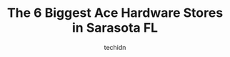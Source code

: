 ---
layout: ampstory
image: https://i0.wp.com/www.depkes.org/wp-content/uploads/2023/06/ace-hardware-0-in-sarasota-fl-1685966646.jpeg?resize=640,853
author: techidn
featured: false
description: Discover the impressive array of Ace Hardware options in Sarasota FL, where you can find 6 of the largest Ace Hardware establishments in the area. From renowned classics to hidden gems, Sara
title: The 6 Biggest Ace Hardware Stores in Sarasota FL
cover:
   title: The 6 Biggest Ace Hardware Stores in Sarasota FL
   subtitle: Rickpate
   background: https://www.depkes.org/wp-content/uploads/2023/06/ace-hardware-0-in-sarasota-fl-1685966646.jpeg

pages: 
 - layout: thirds
   top: <h1>#1 DG Ace Hardware</h1>
   bottom: "<p>Employees are very knowledgeable and I was barely in the store before somebody asked me what I needed help with . The service is just too notch.</p>"
   background: https://www.depkes.org/wp-content/uploads/2023/06/ace-hardware-1-in-sarasota-fl-1685966646.jpeg
   backgroundblur: true
 - layout: thirds
   top: <h1>#2 DG Ace Hardware</h1>
   bottom: "<p>3170 Bee Ridge Rd, Sarasota, FL 34239, United States</p>"
   background: https://www.depkes.org/wp-content/uploads/2023/06/ace-hardware-2-in-sarasota-fl-1685966646.jpeg
   cta:
      link: https://www.depkes.org/blog/the-6-biggest-ace-hardware-stores-in-sarasota-fl/
      text: The 6 Biggest Ace Hardware Stores in Sarasota FL
 - layout: thirds
   top: <h1>#3 DG Ace Hardware</h1>
   bottom: "<p>4231 S Tamiami Trail, Sarasota, FL 34231, United States</p>"
   background: https://www.depkes.org/wp-content/uploads/2023/06/ace-hardware-3-in-sarasota-fl-1685966647.jpeg
   cta:
      link: https://www.depkes.org/blog/the-6-biggest-ace-hardware-stores-in-sarasota-fl/
      text: The 6 Biggest Ace Hardware Stores in Sarasota FL
 - layout: thirds
   top: <h1>#4 DG Ace Hardware</h1>
   bottom: "<p>6398 Lockwood Ridge Rd, Sarasota, FL 34243, United States</p>"
   background: https://images.unsplash.com/photo-1533998839656-76f5e4b2bccb?ixlib=rb-4.0.3&ixid=MnwxMjA3fDB8MHxwaG90by1wYWdlfHx8fGVufDB8fHx8&auto=format&fit=crop&w=640&h=853&q=80
   cta:
      link: https://www.depkes.org/blog/the-6-biggest-ace-hardware-stores-in-sarasota-fl/
      text: The 6 Biggest Ace Hardware Stores in Sarasota FL
 - layout: thirds
   top: <h1>#5 Ace Hardware</h1>
   bottom: "<p>2872 Ringling Blvd, Sarasota, FL 34237, United States</p>"
   background: https://images.unsplash.com/photo-1549241520-425e3dfc01cb?ixlib=rb-4.0.3&ixid=MnwxMjA3fDB8MHxwaG90by1wYWdlfHx8fGVufDB8fHx8&auto=format&fit=crop&w=640&h=853&q=80
   cta:
      link: https://www.depkes.org/blog/the-6-biggest-ace-hardware-stores-in-sarasota-fl/
      text: The 6 Biggest Ace Hardware Stores in Sarasota FL

 - layout: thirds
   middle: Continue reading...
   background: https://images.unsplash.com/photo-1591393223703-56fe1347ac62?ixlib=rb-4.0.3&ixid=MnwxMjA3fDB8MHxwaG90by1wYWdlfHx8fGVufDB8fHx8&auto=format&fit=crop&w=640&h=853&q=80
   cta:
      link: https://www.depkes.org/blog/the-6-biggest-ace-hardware-stores-in-sarasota-fl/
      text: The 6 Biggest Ace Hardware Stores in Sarasota FL
      
---